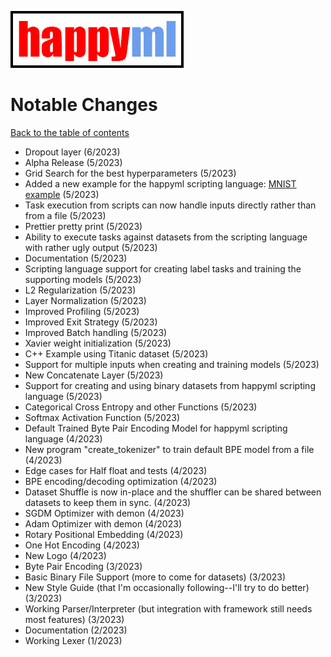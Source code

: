 ![happyml](../happyml.png)

# Notable Changes
[Back to the table of contents](README.md)

* Dropout layer (6/2023)
* Alpha Release (5/2023)
* Grid Search for the best hyperparameters (5/2023)
* Added a new example for the happyml scripting language: [MNIST example](docs/examples/MNIST.md) (5/2023)
* Task execution from scripts can now handle inputs directly rather than from a file (5/2023)
* Prettier pretty print (5/2023)
* Ability to execute tasks against datasets from the scripting language with rather ugly output (5/2023)
* Documentation (5/2023)
* Scripting language support for creating label tasks and training the supporting models (5/2023)
* L2 Regularization (5/2023)
* Layer Normalization (5/2023)
* Improved Profiling (5/2023)
* Improved Exit Strategy (5/2023)
* Improved Batch handling (5/2023)
* Xavier weight initialization (5/2023)
* C++ Example using Titanic dataset (5/2023)
* Support for multiple inputs when creating and training models (5/2023)
* New Concatenate Layer (5/2023)
* Support for creating and using binary datasets from happyml scripting language (5/2023)
* Categorical Cross Entropy and other Functions (5/2023)
* Softmax Activation Function (5/2023)
* Default Trained Byte Pair Encoding Model for happyml scripting language (4/2023)
* New program "create_tokenizer" to train default BPE model from a file (4/2023)
* Edge cases for Half float and tests (4/2023)
* BPE encoding/decoding optimization (4/2023)
* Dataset Shuffle is now in-place and the shuffler can be shared between datasets to keep them in sync. (4/2023)
* SGDM Optimizer with demon (4/2023)
* Adam Optimizer with demon (4/2023)
* Rotary Positional Embedding (4/2023)
* One Hot Encoding (4/2023)
* New Logo (4/2023)
* Byte Pair Encoding (3/2023)
* Basic Binary File Support (more to come for datasets) (3/2023)
* New Style Guide (that I'm occasionally following--I'll try to do better) (3/2023)
* Working Parser/Interpreter (but integration with framework still needs most features) (3/2023)
* Documentation (2/2023)
* Working Lexer (1/2023)
